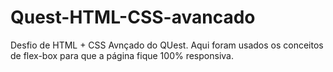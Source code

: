 # Quest-HTML-CSS-avancado

Desfio de HTML + CSS Avnçado do <Dev>QUest.
Aqui foram usados os conceitos de flex-box para que a página fique 100% responsiva. 
